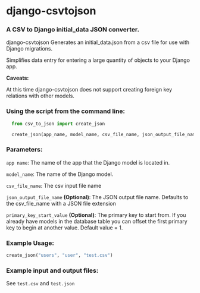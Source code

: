 # django-csvtojson


### A CSV to Django initial_data JSON converter.

django-csvtojson Generates an initial_data.json from a csv file for use with Django migrations.

Simplifies data entry for entering a large quantity of objects to your Django app.

**Caveats:**

At this time django-csvtojson does not support creating foreign key relations with other models.


### Using the script from the command line:

```python
  from csv_to_json import create_json

  create_json(app_name, model_name, csv_file_name, json_output_file_name, primary_key_start_value)
```

### Parameters:
`app name`:
The name of the app that the Django model is located in.


`model_name`:
The name of the Django model.


`csv_file_name`:
The csv input file name


`json_output_file_name` **(Optional)**:
The JSON output file name. Defaults to the csv_file_name with a JSON file extension


`primary_key_start_value` **(Optional)**:
The primary key to start from. If you already have models in the database table you can offset the first primary key to begin at another value. Default value = 1.


### Example Usage:
```python
create_json("users", "user", "test.csv")
```

### Example input and output files:
See `test.csv` and `test.json`